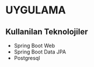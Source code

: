 # UYGULAMA
## Kullanilan Teknolojiler
   
   - Spring Boot Web
   - Spring Boot Data JPA
   - Postgresql
   
